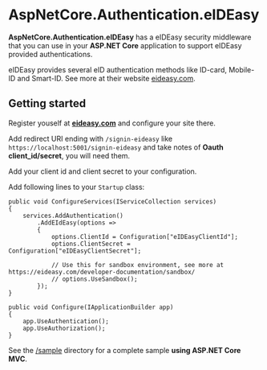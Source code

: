 # AspNetCore.Authentication.eIDEasy

**AspNetCore.Authentication.eIDEasy** has a eIDEasy security middleware that you can use in your **ASP.NET Core** application to support eIDEasy provided authentications.

eIDEasy provides several eID authentication methods like ID-card, Mobile-ID and Smart-ID. See more at their website [eideasy.com](https://eideasy.com/developer-documentation/).

## Getting started
Register youself at **[eideasy.com](https://eideasy.com/)** and configure your site there.

Add redirect URI ending with `/signin-eideasy` like `https://localhost:5001/signin-eideasy` and take notes of **Oauth client_id/secret**, you will need them.

Add your client id and client secret to your configuration.

Add following lines to your `Startup` class:
```AspNetCore
public void ConfigureServices(IServiceCollection services)
{
    services.AddAuthentication()
        .AddEIdEasy(options =>
        {
            options.ClientId = Configuration["eIDEasyClientId"];
            options.ClientSecret = Configuration["eIDEasyClientSecret"];
            
            // Use this for sandbox environment, see more at https://eideasy.com/developer-documentation/sandbox/
            // options.UseSandbox();
        });
}

public void Configure(IApplicationBuilder app)
{
    app.UseAuthentication();
    app.UseAuthorization();
}
```
See the [/sample](https://github.com/kaupov/AspNetCore.Authentication.eIDEasy/tree/main/sample) directory for a complete sample **using ASP.NET Core MVC**.